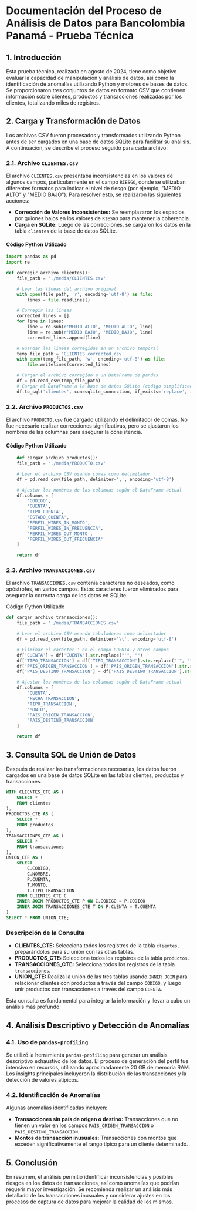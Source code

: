 
# Documentación del Proceso de Análisis de Datos para Bancolombia Panamá - Prueba Técnica

## 1. Introducción

Esta prueba técnica, realizada en agosto de 2024, tiene como objetivo evaluar la capacidad de manipulación y análisis de datos, así como la identificación de anomalías utilizando Python y motores de bases de datos. Se proporcionaron tres conjuntos de datos en formato CSV que contienen información sobre clientes, productos y transacciones realizadas por los clientes, totalizando miles de registros.

## 2. Carga y Transformación de Datos

Los archivos CSV fueron procesados y transformados utilizando Python antes de ser cargados en una base de datos SQLite para facilitar su análisis. A continuación, se describe el proceso seguido para cada archivo:

### 2.1. Archivo `CLIENTES.csv`

El archivo `CLIENTES.csv` presentaba inconsistencias en los valores de algunos campos, particularmente en el campo `RIESGO`, donde se utilizaban diferentes formatos para indicar el nivel de riesgo (por ejemplo, "MEDIO ALTO" y "MEDIO BAJO"). Para resolver esto, se realizaron las siguientes acciones:

- **Corrección de Valores Inconsistentes:** Se reemplazaron los espacios por guiones bajos en los valores de `RIESGO` para mantener la coherencia.
- **Carga en SQLite:** Luego de las correcciones, se cargaron los datos en la tabla `clientes` de la base de datos SQLite.

#### Código Python Utilizado

```python
import pandas as pd
import re

def corregir_archivo_clientes():
    file_path = './media/CLIENTES.csv'

    # Leer las líneas del archivo original
    with open(file_path, 'r', encoding='utf-8') as file:
        lines = file.readlines()

    # Corregir las líneas
    corrected_lines = []
    for line in lines:
        line = re.sub(r'MEDIO ALTO', 'MEDIO_ALTO', line)
        line = re.sub(r'MEDIO BAJO', 'MEDIO_BAJO', line)
        corrected_lines.append(line)

    # Guardar las líneas corregidas en un archivo temporal
    temp_file_path = 'CLIENTES_corrected.csv'
    with open(temp_file_path, 'w', encoding='utf-8') as file:
        file.writelines(corrected_lines)

    # Cargar el archivo corregido a un DataFrame de pandas
    df = pd.read_csv(temp_file_path)
    # Cargar el DataFrame a la base de datos SQLite (codigo simplificado)
    df.to_sql('clientes', con=sqlite_connection, if_exists='replace', index=False)
```

### 2.2. Archivo `PRODUCTOS.csv`

El archivo `PRODUCTO.csv` fue cargado utilizando el delimitador de comas. No fue necesario realizar correcciones significativas, pero se ajustaron los nombres de las columnas para asegurar la consistencia.

#### Código Python Utilizado

```python
    def cargar_archivo_productos():
    file_path = './media/PRODUCTO.csv'

    # Leer el archivo CSV usando comas como delimitador
    df = pd.read_csv(file_path, delimiter=',', encoding='utf-8')

    # Ajustar los nombres de las columnas según el DataFrame actual
    df.columns = [
        'CODIGO',
        'CUENTA',
        'TIPO_CUENTA',
        'ESTADO_CUENTA',
        'PERFIL_WIRES_IN_MONTO',
        'PERFIL_WIRES_IN_FRECUENCIA',
        'PERFIL_WIRES_OUT_MONTO',
        'PERFIL_WIRES_OUT_FRECUENCIA'
    ]

    return df
```


### 2.3. Archivo `TRANSACCIONES.csv`

El archivo `TRANSACCIONES.csv` contenía caracteres no deseados, como apóstrofes, en varios campos. Estos caracteres fueron eliminados para asegurar la correcta carga de los datos en SQLite.

Código Python Utilizado

```python
def cargar_archivo_transacciones():
    file_path = './media/TRANSACCIONES.csv'

    # Leer el archivo CSV usando tabuladores como delimitador
    df = pd.read_csv(file_path, delimiter='\t', encoding='utf-8')

    # Eliminar el carácter ' en el campo CUENTA y otros campos
    df['CUENTA'] = df['CUENTA'].str.replace("'", "")
    df['TIPO_TRANSACCION'] = df['TIPO_TRANSACCION'].str.replace("'", "")
    df['PAIS_ORIGEN_TRANSACCION'] = df['PAIS_ORIGEN_TRANSACCION'].str.replace("'", "")
    df['PAIS_DESTINO_TRANSACCION'] = df['PAIS_DESTINO_TRANSACCION'].str.replace("'", "")

    # Ajustar los nombres de las columnas según el DataFrame actual
    df.columns = [
        'CUENTA',
        'FECHA_TRANSACCION',
        'TIPO_TRANSACCION',
        'MONTO',
        'PAIS_ORIGEN_TRANSACCION',
        'PAIS_DESTINO_TRANSACCION'
    ]

    return df
```

## 3. Consulta SQL de Unión de Datos

Después de realizar las transformaciones necesarias, los datos fueron cargados en una base de datos SQLite en las tablas clientes, productos y transacciones.

```sql
WITH CLIENTES_CTE AS (
    SELECT *
    FROM clientes
),
PRODUCTOS_CTE AS (
    SELECT *
    FROM productos
),
TRANSACCIONES_CTE AS (
    SELECT *
    FROM transacciones
),
UNION_CTE AS (
    SELECT 
        C.CODIGO, 
        C.NOMBRE, 
        P.CUENTA,
        T.MONTO,
        T.TIPO_TRANSACCION
    FROM CLIENTES_CTE C
    INNER JOIN PRODUCTOS_CTE P ON C.CODIGO = P.CODIGO
    INNER JOIN TRANSACCIONES_CTE T ON P.CUENTA = T.CUENTA
)
SELECT * FROM UNION_CTE;
```

### Descripción de la Consulta

- **CLIENTES_CTE:** Selecciona todos los registros de la tabla `clientes`, preparándolos para su unión con las otras tablas.
- **PRODUCTOS_CTE:** Selecciona todos los registros de la tabla `productos`.
- **TRANSACCIONES_CTE:** Selecciona todos los registros de la tabla `transacciones`.
- **UNION_CTE:** Realiza la unión de las tres tablas usando `INNER JOIN` para relacionar clientes con productos a través del campo `CODIGO`, y luego unir productos con transacciones a través del campo `CUENTA`.

Esta consulta es fundamental para integrar la información y llevar a cabo un análisis más profundo.

## 4. Análisis Descriptivo y Detección de Anomalías

### 4.1. Uso de `pandas-profiling`

Se utilizó la herramienta `pandas-profiling` para generar un análisis descriptivo exhaustivo de los datos. El proceso de generación del perfil fue intensivo en recursos, utilizando aproximadamente 20 GB de memoria RAM. Los insights principales incluyeron la distribución de las transacciones y la detección de valores atípicos.

### 4.2. Identificación de Anomalías

Algunas anomalías identificadas incluyen:

- **Transacciones sin país de origen o destino:** Transacciones que no tienen un valor en los campos `PAIS_ORIGEN_TRANSACCION` o `PAIS_DESTINO_TRANSACCION`.
- **Montos de transacción inusuales:** Transacciones con montos que exceden significativamente el rango típico para un cliente determinado.

## 5. Conclusión

En resumen, el análisis permitió identificar inconsistencias y posibles riesgos en los datos de transacciones, así como anomalías que podrían requerir mayor investigación. Se recomienda realizar un análisis más detallado de las transacciones inusuales y considerar ajustes en los procesos de captura de datos para mejorar la calidad de los mismos.
